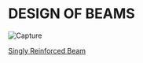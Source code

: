 # DESIGN OF BEAMS

![Capture](https://github.com/user-attachments/assets/a660bea7-4205-4a38-aad6-d502e8c1a87f)

[Singly Reinforced Beam](deepseek_html_20250925_391524.html)
